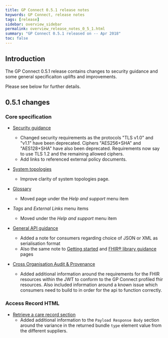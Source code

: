 ```yaml
---
title: GP Connect 0.5.1 release notes
keywords: GP Connect, release notes
tags: [release]
sidebar: overview_sidebar
permalink: overview_release_notes_0_5_1.html
summary: "GP Connect 0.5.1 released on -- Apr 2018"
toc: false
---
```


## Introduction ##

The GP Connect 0.5.1 release contains changes to security guidance and some general specificaiton uplifts and improvements.

Please see below for further details.

## 0.5.1 changes ##

### Core specification

- [Security guidance](development_api_security_guidance.html)
  - Changed security requirements as the protocols "TLS v1.0" and "v1.1" have been deprecated. Ciphers "AES256+SHA" and "AES128+SHA" have also been deprecated. Requirements now say to use TLS 1.2 and the remaining allowed ciphers.
  - Add links to referenced external policy documents.

- [System topologies](integration_system_topologies.html)
  - Improve clarity of system topologies page.

- [Glossary](overview_glossary.html)
  - Moved page under the *Help and support* menu item

- *Tags* and *External Links* menu items
  - Moved under the *Help and support* menu item

- [General API guidance](development_fhir_api_guidance.html#wire-format-representations)
  - Added a note for consumers regarding choice of JSON or XML as serialisation format
  - Also the same note to [Getting started](overview_engage.html) and [FHIR&reg; library guidance](development_fhir_open_source_guidance.html) pages

- [Cross Organisation Audit & Provenance](integration_cross_organisation_audit_and_provenance.html)
  - Added additional information around the requirements for the FHIR resources within the JWT to conform to the GP Connect profiled fhir resources. Also included information around a known issue which consumers need to build to in order for the api to function correctly.
  
  
### Access Record HTML

- [Retrieve a care record section](accessrecord_use_case_retrieve_a_care_record_section.html)
  - Added additional information to the `Payload Response Body` section around the variance in the returned bundle `type` element value from the different suppliers.
  
